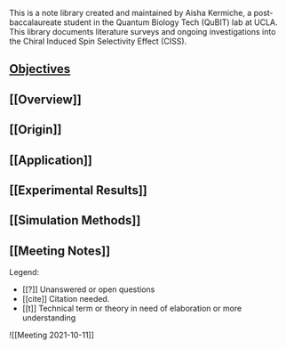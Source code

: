 This is a note library created and maintained by Aisha Kermiche, a post-baccalaureate student in the Quantum Biology Tech (QuBIT) lab at UCLA.  This library documents literature surveys and ongoing investigations into the Chiral Induced Spin Selectivity Effect (CISS). 

## [Objectives](Objectives.md)
## [[Overview]]
## [[Origin]]
## [[Application]]
## [[Experimental Results]]
## [[Simulation Methods]]
## [[Meeting Notes]]

Legend:
- [[?]] Unanswered or open questions
- [[cite]] Citation needed. 
- [[t]] Technical term or theory in need of elaboration or more understanding

![[Meeting 2021-10-11]]